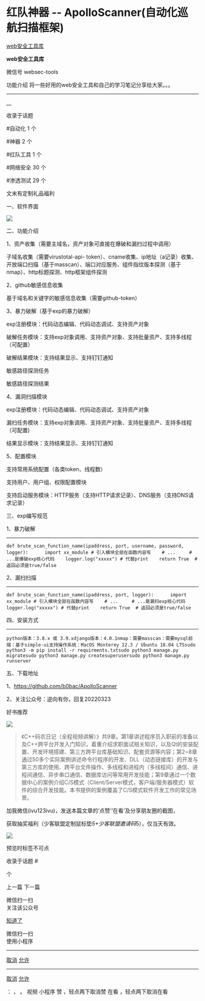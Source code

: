 #  红队神器 -- ApolloScanner(自动化巡航扫描框架)

[ web安全工具库 ](javascript:void\(0\);)

**web安全工具库** ![]()

微信号 websec-tools

功能介绍 将一些好用的web安全工具和自己的学习笔记分享给大家。。。

____

__

收录于话题

#自动化 1 个

#神器 2 个

#红队工具 1 个

#网络安全 30 个

#渗透测试 29 个

文末有定制礼品福利

  

一、软件界面

![](https://raw.githubusercontent.com/tuchuang9/tc1/refs/heads/main/public/20220324084947.png)

  

二、功能介绍

1、资产收集（需要主域名，资产对象可直接在爆破和漏扫过程中调用）

子域名收集（需要virustotal-api-
token）、cname收集、ip地址（a记录）收集、开放端口扫描（基于masscan）、端口对应服务、组件指纹版本探测（基于nmap）、http标题探测、http框架组件探测

  

2、github敏感信息收集

基于域名和关键字的敏感信息收集（需要github-token）

  

3、暴力破解（基于exp的暴力破解）

exp注册模块：代码动态编辑、代码动态调试、支持资产对象

破解任务模块：支持exp对象调用、支持资产对象、支持批量资产、支持多线程（可配置）

破解结果模块：支持结果显示、支持钉钉通知  

敏感路径探测任务

敏感路径探测结果

  

4、漏洞扫描模块

exp注册模块：代码动态编辑、代码动态调试、支持资产对象

漏扫任务模块：支持exp对象调用、支持资产对象、支持批量资产、支持多线程（可配置)

结果显示模块：支持结果显示、支持钉钉通知

  

5、配置模块

支持常用系统配置（各类token、线程数）

支持用户、用户组、权限配置模块

支持启动服务模块：HTTP服务（支持HTTP请求记录）、DNS服务（支持DNS请求记录）

  

三、exp编写规范

1、暴力破解

  *   *   *   *   *   * 

    
    
    def brute_scan_function_name(ipaddress, port, username, password, logger):      import xx_module # 引入模块全部在函数内容写    # ...     # ...是爆破exp核心代码    logger.log("xxxxx") # 代替print    return True  # 返回必须是true/false

2、漏扫扫描  

  *   *   *   *   *   * 

    
    
    def brute_scan_function_name(ipaddress, port, logger):      import xx_module # 引入模块全部在函数内容写    # ...     # ...是漏扫exp核心代码    logger.log("xxxxx") # 代替print    return True  # 返回必须是true/false

四、安装方式  

  *   *   *   *   *   *   *   *   *   *   * 

    
    
    python版本：3.8.x 或 3.9.xdjango版本：4.0.1nmap：需要masscan：需要mysql前端：基于simple-ui支持操作系统：MacOS Monterey 12.3 / Ubuntu 18.04 LTSsudo python3 -m pip install -r requirments.txtsudo python3 manage.py migratesudo python3 manage.py createsuperusersudo python3 manage.py runserver

五、下载地址  

1、https://github.com/b0bac/ApolloScanner

2、关注公众号：逆向有你，回复20220323

  

好书推荐

![](https://raw.githubusercontent.com/tuchuang9/tc1/refs/heads/main/public/20220324084958.png)

>
> 《C++码农日记（全程视频讲解）》共9章。第1章讲述程序员入职前的准备以及C++跨平台开发入门知识，着重介绍求职面试相关知识，以及Qt的安装配置、开发环境搭建、第三方跨平台库基础知识、配套资源等内容；第2~8章通过50多个实际案例讲述命令行程序的开发、DLL（动态链接库）的开发与第三方库的使用、跨平台文件操作、多线程和进程内（多线程间）通信、进程间通信、异步串口通信、数据库访问等常用开发技能；第9章通过一个数据中心的案例介绍C/S模式（Client/Server模式，客户端/服务器模式）软件的综合开发技能。本书提供的案例覆盖了C/S模式软件开发工作的常见场景。

  

加我微信(ivu123ivu)，发送本篇文章的‘点赞’‘在看’及分享朋友圈的截图，  

获取抽奖福利（少客联盟定制鼠标垫*5+少客联盟邀请码*5），仅当天有效。

  

![](https://raw.githubusercontent.com/tuchuang9/tc1/refs/heads/main/public/20220324084959.png)

  

预览时标签不可点

收录于话题 #

 个

上一篇 下一篇

微信扫一扫  
关注该公众号

[知道了](javascript:;)

微信扫一扫  
使用小程序

****

[取消](javascript:void\(0\);) [允许](javascript:void\(0\);)

****

[取消](javascript:void\(0\);) [允许](javascript:void\(0\);)

： ， 。 视频 小程序 赞 ，轻点两下取消赞 在看 ，轻点两下取消在看


